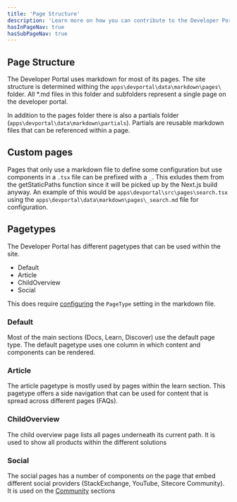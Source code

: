 ```yaml
---
title: 'Page Structure'
description: 'Learn more on how you can contribute to the Developer Portal'
hasInPageNav: true
hasSubPageNav: true
---
```


## Page Structure

The Developer Portal uses markdown for most of its pages. The site structure is determined withing the `apps\devportal\data\markdown\pages\` folder. All \*.md files in this folder and subfolders represent a single page on the developer portal.

In addition to the pages folder there is also a partials folder (`apps\devportal\data\markdown\partials`). Partials are reusable markdown files that can be referenced within a page.

## Custom pages

Pages that only use a markdown file to define some configuration but use components in a `.tsx` file can be prefixed with a `_`. This exludes them from the getStaticPaths function since it will be picked up by the Next.js build anyway.
An example of this would be `apps\devportal\src\pages\search.tsx` using the `apps\devportal\data\markdown\pages\_search.md` file for configuration.

## Pagetypes

The Developer Portal has different pagetypes that can be used within the site.

- Default
- Article
- ChildOverview
- Social

This does require [configuring](/contribute/configuration#core) the `PageType` setting in the markdown file.

### Default

Most of the main sections (Docs, Learn, Discover) use the default page type. The default pagetype uses one column in which content and components can be rendered.

### Article

The article pagetype is mostly used by pages within the learn section. This pagetype offers a side navigation that can be used for content that is spread across different pages (FAQs).

### ChildOverview

The child overview page lists all pages underneath its current path. It is used to show all products within the different solutions

### Social

The social pages has a number of components on the page that embed different social providers (StackExchange, YouTube, Sitecore Community). It is used on the [Community](/community) sections
